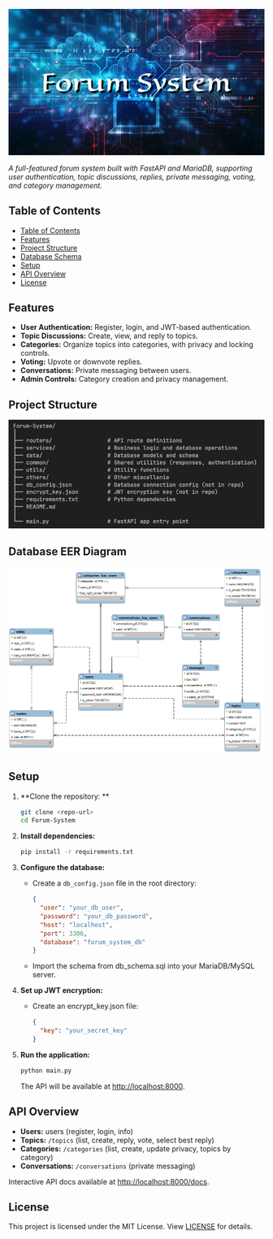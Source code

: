 ![Forum System](others/readme_image_header.jpg)

*A full-featured forum system built with FastAPI and MariaDB, supporting user authentication, topic discussions, replies, private messaging, voting, and category management.*

## Table of Contents
- [Table of Contents](#table-of-contents)
- [Features](#features)
- [Project Structure](#project-structure)
- [Database Schema](#database-eer-diagram)
- [Setup](#setup)
- [API Overview](#api-overview)
- [License](#license)

## Features

- **User Authentication:** Register, login, and JWT-based authentication.
- **Topic Discussions:** Create, view, and reply to topics.
- **Categories:** Organize topics into categories, with privacy and locking controls.
- **Voting:** Upvote or downvote replies.
- **Conversations:** Private messaging between users.
- **Admin Controls:** Category creation and privacy management.

## Project Structure
![Project Structure](others/readme_project_structure.png)

## Database EER Diagram
![DB Diagram](others/db_eer_diagram.png)

## Setup

1. **Clone the repository: **
   ```sh
   git clone <repo-url>
   cd Forum-System
   ```

2. **Install dependencies:**
   ```sh
   pip install -r requirements.txt
   ```

3. **Configure the database:**
   - Create a `db_config.json` file in the root directory:
     ```json
     {
       "user": "your_db_user",
       "password": "your_db_password",
       "host": "localhost",
       "port": 3306,
       "database": "forum_system_db"
     }
     ```
   - Import the schema from db_schema.sql into your MariaDB/MySQL server.

4. **Set up JWT encryption:**
   - Create an encrypt_key.json file:
     ```json
     { 
       "key": "your_secret_key" 
     }
     ```

5. **Run the application:**
   ```sh
   python main.py
   ```
   The API will be available at [http://localhost:8000](http://localhost:8000).

## API Overview

- **Users:** users (register, login, info)
- **Topics:** `/topics` (list, create, reply, vote, select best reply)
- **Categories:** `/categories` (list, create, update privacy, topics by category)
- **Conversations:** `/conversations` (private messaging)

Interactive API docs available at [http://localhost:8000/docs](http://localhost:8000/docs).

## License

This project is licensed under the MIT License. View [LICENSE](./LICENSE) for details.

